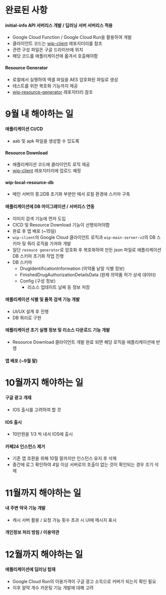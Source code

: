 # 완료된 사항
#### initial-info API 서버리스 개발 / 딥러닝 서버 서버리스 적용
- Google Cloud Function / Google Cloud Run을 활용하여 개발
- 클라이언트 코드는 [wip-client](https://github.com/KNUT-Capstone-Design-team-1/wip-client) 레포지터리를 참조
- 관련 구성 파일은 구글 드라이브에 위치
- 해당 코드를 애플리케이션에 옮겨서 호출해야함

#### Resource Generator
- 로컬에서 실행하여 엑셀 파일을 AES 암호화된 파일로 생성
- 테스트를 위한 복호화 기능까지 제공
- [wip-resource-generator](https://github.com/KNUT-Capstone-Design-team-1/wip-resource-generator) 레포지터리 참조

# 9월 내 해야하는 일
#### 애플리케이션 CI/CD
- aab 및 apk 파일을 생성할 수 있도록

#### Resource Download
- 애플리케이션 코드에 클라이언트 로직 제공
- [wip-client](https://github.com/KNUT-Capstone-Design-team-1/wip-client) 레포지터리에 업로드 예정

#### wip-local-resource-db
- 메인 서버의 몽고DB 초기화 부분만 떼서 로컬 환경에 스키마 구축

#### 애플리케이션에 DB 마이그레이션 / 서버리스 연동
- 이미지 검색 기능에 먼저 도입
- CICD 및 Resource Download 기능이 선행되어야함
- 완료 후 앱 배포 (~15일)
- `wip-client`의 Google Cloud 클라이언트 로직과 `wip-main-server-v2`의 DB 스키마 및 쿼리 로직을 가져와 개발
- 일단 `resouce generator`로 암호화 후 복호화하여 만든 json 파일로 애플리케이션 DB 스키마 초기화 작업 진행
- DB 스키마
  - DrugIdentificationInformation (의약품 낱알 식별 정보)
  - FinishedDrugAuthorizationDetailsData (완제 의약품 허가 상세 데이터)
  - Config (구성 정보)
    - 리소스 업데이트 날짜 등 정보 저장

#### 애플리케이션 식별 및 품목 검색 기능 개발
- UI/UX 설계 후 진행
- DB 쿼리로 구현

#### 애플리케이션 초기 실행 정보 및 리소스 다운로드 기능 개발
- Resource Download 클라이언트 개발 완료 되면 해당 로직을 애플리케이션에 반영

#### 앱 배포 (~9월 말)

# 10월까지 해야하는 일
#### 구글 광고 개재
- IOS 출시를 고려하여 할 것

#### IOS 출시
- 10만원을 1/3 씩 내서 IOS에 출시

#### 카페24 인스턴스 제거
- 기존 앱 호환을 위해 10월 말까지만 인스턴스 유지 후 삭제
- 중간에 로그 확인하여 4일 이상 서버로의 호출이 없는 것이 확인되는 경우 조기 삭제

# 11월까지 해야하는 일
#### 내 주변 약국 기능 개발
- 캐시 서버 활용 / 요청 가능 횟수 초과 시 UI에 메시지 표시

#### 개인정보 처리 방침 / 이용약관

# 12월까지 해야하는 일
#### 애플리케이션에 딥러닝 탑재
- Google Cloud Run의 이용가격이 구글 광고 소득으로 커버가 되는지 확인 필요
- 이후 알약 개수 카운팅 기능 개발에 대해 고려
